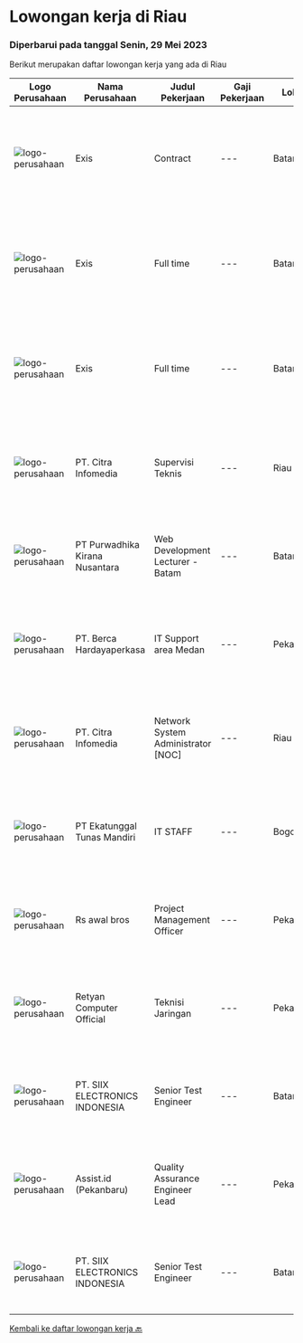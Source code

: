 
  # Lowongan kerja di Riau

  ### Diperbarui pada tanggal Senin, 29 Mei 2023

  Berikut merupakan daftar lowongan kerja yang ada di Riau

  |Logo Perusahaan | Nama Perusahaan | Judul Pekerjaan | Gaji Pekerjaan | Lokasi | Deskripsi | Tanggal diunggah | Pranala |
  | -------------- | --------------- | --------------- | --------- | --------- | -------------- | ------- | ----------- |
  |![logo-perusahaan](https://i.ibb.co/sqvTCh9/112815900-stock-vector-no-image-available-icon-flat-vector.webp)|Exis|Contract|---|Batam|Industry: IT ServicesWork Experience: 4-5 yearsCity: Batam CityState/Province: RiauZip/Postal Code: 29433Job DescriptionPlease note that this is a...|Minggu, 28 Mei 2023|https://www.jobstreet.co.id/id/job/contract-1035741984?token=0~ee08f7be-a610-440a-ac09-a7368cd873e3&sectionRank=1&jobId=jobstreet-id-job-1035741984|
|![logo-perusahaan](https://i.ibb.co/sqvTCh9/112815900-stock-vector-no-image-available-icon-flat-vector.webp)|Exis|Full time|---|Batam|Industry: IT ServicesWork Experience: 1-3 yearsCity: Batam CityState/Province: RiauZip/Postal Code: 29433Job Description Working technical knowledge...|Minggu, 28 Mei 2023|https://www.jobstreet.co.id/id/job/full-time-1035629028?token=0~ee08f7be-a610-440a-ac09-a7368cd873e3&sectionRank=2&jobId=jobstreet-id-job-1035629028|
|![logo-perusahaan](https://i.ibb.co/sqvTCh9/112815900-stock-vector-no-image-available-icon-flat-vector.webp)|Exis|Full time|---|Batam|Industry: IT ServicesWork Experience: 1-3 yearsCity: Batam CityState/Province: RiauZip/Postal Code: 29433Job Description Working technical knowledge...|Minggu, 28 Mei 2023|https://www.jobstreet.co.id/id/job/full-time-1035772453?token=0~ee08f7be-a610-440a-ac09-a7368cd873e3&sectionRank=3&jobId=jobstreet-id-job-1035772453|
|![logo-perusahaan](https://image-service-cdn.seek.com.au/67243386a7c5ed9222b5f08f04b8c2cdd2a2a536/ee4dce1061f3f616224767ad58cb2fc751b8d2dc)|PT. Citra Infomedia|Supervisi Teknis|---|Riau|Tanggung Jawab Pekerjaan : Mengawasi dan memonitor jaringan. Menyusun agenda teknis. Mengawasi aktivitas personil teknis. Melakukan koordinasi hasil...|Sabtu, 27 Mei 2023|https://www.jobstreet.co.id/id/job/supervisi-teknis-4330841?token=0~ee08f7be-a610-440a-ac09-a7368cd873e3&sectionRank=4&jobId=jobstreet-id-job-4330841|
|![logo-perusahaan](https://image-service-cdn.seek.com.au/a78dc36a6fec49d7f6385e128b374225beb3fb24/ee4dce1061f3f616224767ad58cb2fc751b8d2dc)|PT Purwadhika Kirana Nusantara|Web Development Lecturer - Batam|---|Batam|Job description &amp; requirementsPurwadhika is now looking for Full Stack Web Development Lecturer who wants to join our team and grow with us. If...|Minggu, 28 Mei 2023|https://www.jobstreet.co.id/id/job/web-development-lecturer-batam-1035809474?token=0~ee08f7be-a610-440a-ac09-a7368cd873e3&sectionRank=5&jobId=jobstreet-id-job-1035809474|
|![logo-perusahaan](https://image-service-cdn.seek.com.au/6a76252207cfed561e664c874d4631f4aefd8409/ee4dce1061f3f616224767ad58cb2fc751b8d2dc)|PT. Berca Hardayaperkasa|IT Support area Medan|---|Pekanbaru|Responsibilities: Analyzing, diagnosing, and installation to several areas including desktop hardware, operating systems (Windows 7/8/10), application...|Selasa, 23 Mei 2023|https://www.jobstreet.co.id/id/job/it-support-area-medan-4343982?token=0~ee08f7be-a610-440a-ac09-a7368cd873e3&sectionRank=6&jobId=jobstreet-id-job-4343982|
|![logo-perusahaan](https://image-service-cdn.seek.com.au/e4c90a9b8f4da3b4ec5c31d33cf500a421ad6c3e/ee4dce1061f3f616224767ad58cb2fc751b8d2dc)|PT. Citra Infomedia|Network System Administrator [NOC]|---|Riau|PT. Citra Infomedia Perusahaan Penyedia Jasa Internet (ISP) membutuhkan Staf Network System Administrator [NOC] yang kompeten di bidangnya.Tanggung...|Minggu, 21 Mei 2023|https://www.jobstreet.co.id/id/job/network-system-administrator-%5Bnoc%5D-4330708?token=0~ee08f7be-a610-440a-ac09-a7368cd873e3&sectionRank=7&jobId=jobstreet-id-job-4330708|
|![logo-perusahaan](https://image-service-cdn.seek.com.au/e94cb4b3c5bb0a2ab28556ea5133dc6ec5ea9dfa/ee4dce1061f3f616224767ad58cb2fc751b8d2dc)|PT Ekatunggal Tunas Mandiri|IT STAFF|---|Bogor|"Anda Seorang Yang Proaktif, Komunikatif &amp; Menyukai Pekerjaan Bidang IT ?"PT. Ekatunggal Tunas Mandiri adalah perusahaan yang sedang berkembang...|Rabu, 10 Mei 2023|https://www.jobstreet.co.id/id/job/it-staff-4328458?token=0~ee08f7be-a610-440a-ac09-a7368cd873e3&sectionRank=8&jobId=jobstreet-id-job-4328458|
|![logo-perusahaan](https://i.ibb.co/sqvTCh9/112815900-stock-vector-no-image-available-icon-flat-vector.webp)|Rs awal bros|Project Management Officer|---|Pekanbaru|- Membentuk standar dan proses pengerjaan setiap proyek menjaga transparansi dari setiap proyek untuk membantu perusahaan membuat keputusan yang...|Kamis, 11 Mei 2023|https://www.jobstreet.co.id/id/job/project-management-officer-1035767329?token=0~ee08f7be-a610-440a-ac09-a7368cd873e3&sectionRank=9&jobId=jobstreet-id-job-1035767329|
|![logo-perusahaan](https://image-service-cdn.seek.com.au/db4086fe20b3d7afd12610d909b6bb63ba60ee7d/ee4dce1061f3f616224767ad58cb2fc751b8d2dc)|Retyan Computer Official|Teknisi Jaringan|---|Pekanbaru|Kualifikasi : Mempunyai pengalaman pemasangan jaringan Memiliki sim A dan sim C Umur 18 - 30 tahun Memiliki kemauan belajar Mampu bekerja dalam tim...|Kamis, 11 Mei 2023|https://www.jobstreet.co.id/id/job/teknisi-jaringan-4329880?token=0~ee08f7be-a610-440a-ac09-a7368cd873e3&sectionRank=10&jobId=jobstreet-id-job-4329880|
|![logo-perusahaan](https://i.ibb.co/sqvTCh9/112815900-stock-vector-no-image-available-icon-flat-vector.webp)|PT. SIIX ELECTRONICS INDONESIA|Senior Test Engineer|---|Batam|- Kegiatan end to end mulai dari perencanaan, pelaksanaan, analisis dan pelaporan kegiatan pengujian. Pengujian akan dilakukan sebagian besar di...|Kamis, 11 Mei 2023|https://www.jobstreet.co.id/id/job/senior-test-engineer-1035767270?token=0~ee08f7be-a610-440a-ac09-a7368cd873e3&sectionRank=11&jobId=jobstreet-id-job-1035767270|
|![logo-perusahaan](https://i.ibb.co/sqvTCh9/112815900-stock-vector-no-image-available-icon-flat-vector.webp)|Assist.id (Pekanbaru)|Quality Assurance Engineer Lead|---|Pekanbaru|Kualifikasi Pekerjaan: Pengalaman minimal 3 tahun sebagai Quality Assurance Engineer Lead Memiliki kemampuan leadership yang baik Memiliki kemampuan...|Rabu, 10 Mei 2023|https://www.jobstreet.co.id/id/job/quality-assurance-engineer-lead-4326553?token=0~ee08f7be-a610-440a-ac09-a7368cd873e3&sectionRank=12&jobId=jobstreet-id-job-4326553|
|![logo-perusahaan](https://i.ibb.co/sqvTCh9/112815900-stock-vector-no-image-available-icon-flat-vector.webp)|PT. SIIX ELECTRONICS INDONESIA|Senior Test Engineer|---|Batam|Deskripsi Pekerjaan- Kegiatan end to end mulai dari perencanaan, pelaksanaan, analisis dan pelaporan kegiatan pengujian. Pengujian akan dilakukan...|Rabu, 10 Mei 2023|https://www.jobstreet.co.id/id/job/senior-test-engineer-1035674978?token=0~ee08f7be-a610-440a-ac09-a7368cd873e3&sectionRank=13&jobId=jobstreet-id-job-1035674978|


  [Kembali ke daftar lowongan kerja 🔙](../README.md#daftar-lowongan-kerja)
  